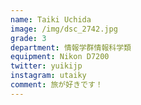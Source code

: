 ```yaml
---
name: Taiki Uchida
image: /img/dsc_2742.jpg
grade: 3
department: 情報学群情報科学類
equipment: Nikon D7200
twitter: yuikijp
instagram: utaiky
comment: 旅が好きです！
---
```

